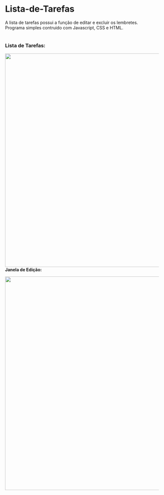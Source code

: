 # Lista-de-Tarefas

A lista de tarefas possui a função de editar e excluir os lembretes. <br/> Programa simples contruido com Javascript, CSS e HTML. 
<br/><br/>
### Lista de Tarefas:
<img src="https://user-images.githubusercontent.com/89361754/156945666-ca124556-f9b6-4995-a671-447eddf7bb8b.JPG" style="float:right;width:700px">
<br/>
<p><b>Janela de Edição:<b/><p/>
<img src="https://user-images.githubusercontent.com/89361754/156945681-1e1e7526-0364-415d-9805-14f8b6b2ffae.JPG" style="float:right;width:700px">
